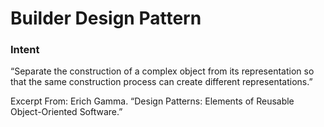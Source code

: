 # Builder Design Pattern

### Intent

“Separate the construction of a complex object from its representation so that the same construction process can create different representations.”

Excerpt From: Erich Gamma. “Design Patterns: Elements of Reusable Object-Oriented Software.”
